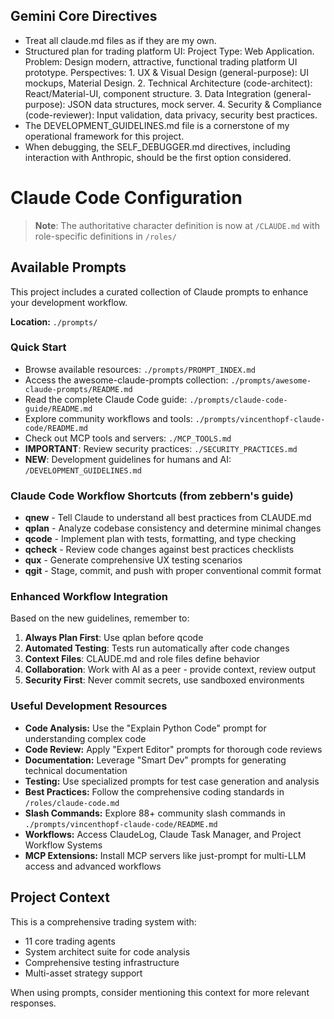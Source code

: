 ## Gemini Core Directives
- Treat all claude.md files as if they are my own.
- Structured plan for trading platform UI: Project Type: Web Application. Problem: Design modern, attractive, functional trading platform UI prototype. Perspectives: 1. UX & Visual Design (general-purpose): UI mockups, Material Design. 2. Technical Architecture (code-architect): React/Material-UI, component structure. 3. Data Integration (general-purpose): JSON data structures, mock server. 4. Security & Compliance (code-reviewer): Input validation, data privacy, security best practices.
- The DEVELOPMENT_GUIDELINES.md file is a cornerstone of my operational framework for this project.
- When debugging, the SELF_DEBUGGER.md directives, including interaction with Anthropic, should be the first option considered.

# Claude Code Configuration

> **Note**: The authoritative character definition is now at `/CLAUDE.md` with role-specific definitions in `/roles/`

## Available Prompts

This project includes a curated collection of Claude prompts to enhance your development workflow.

**Location:** `./prompts/`

### Quick Start
- Browse available resources: `./prompts/PROMPT_INDEX.md`
- Access the awesome-claude-prompts collection: `./prompts/awesome-claude-prompts/README.md`
- Read the complete Claude Code guide: `./prompts/claude-code-guide/README.md`
- Explore community workflows and tools: `./prompts/vincenthopf-claude-code/README.md`
- Check out MCP tools and servers: `./MCP_TOOLS.md`
- **IMPORTANT**: Review security practices: `./SECURITY_PRACTICES.md`
- **NEW**: Development guidelines for humans and AI: `/DEVELOPMENT_GUIDELINES.md`

### Claude Code Workflow Shortcuts (from zebbern's guide)
- **qnew** - Tell Claude to understand all best practices from CLAUDE.md
- **qplan** - Analyze codebase consistency and determine minimal changes
- **qcode** - Implement plan with tests, formatting, and type checking
- **qcheck** - Review code changes against best practices checklists
- **qux** - Generate comprehensive UX testing scenarios
- **qgit** - Stage, commit, and push with proper conventional commit format

### Enhanced Workflow Integration
Based on the new guidelines, remember to:
1. **Always Plan First**: Use qplan before qcode
2. **Automated Testing**: Tests run automatically after code changes
3. **Context Files**: CLAUDE.md and role files define behavior
4. **Collaboration**: Work with AI as a peer - provide context, review output
5. **Security First**: Never commit secrets, use sandboxed environments

### Useful Development Resources
- **Code Analysis:** Use the "Explain Python Code" prompt for understanding complex code
- **Code Review:** Apply "Expert Editor" prompts for thorough code reviews
- **Documentation:** Leverage "Smart Dev" prompts for generating technical documentation
- **Testing:** Use specialized prompts for test case generation and analysis
- **Best Practices:** Follow the comprehensive coding standards in `/roles/claude-code.md`
- **Slash Commands:** Explore 88+ community slash commands in `./prompts/vincenthopf-claude-code/README.md`
- **Workflows:** Access ClaudeLog, Claude Task Manager, and Project Workflow Systems
- **MCP Extensions:** Install MCP servers like just-prompt for multi-LLM access and advanced workflows

## Project Context

This is a comprehensive trading system with:
- 11 core trading agents
- System architect suite for code analysis
- Comprehensive testing infrastructure
- Multi-asset strategy support

When using prompts, consider mentioning this context for more relevant responses.